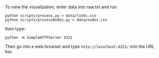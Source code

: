 To view the visualization, enter data into raw.txt and run

```
python scripts/process.py > data/links.csv
python scripts/processNodes.py > data/nodes.csv
```

then type:

```
python -m SimpleHTTPServer 4321
```

Then go into a web browser and type `http://localhost:4321/` into the URL bar.
